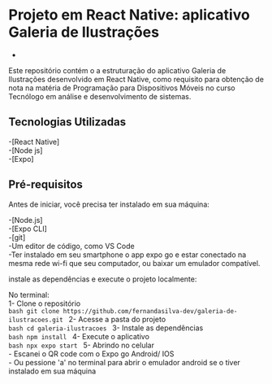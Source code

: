 # Projeto em React Native: aplicativo Galeria de Ilustrações
-

Este repositório contém o a estruturação do aplicativo Galeria de Ilustrações desenvolvido em React Native, como requisito para obtenção de nota na matéria de Programação para Dispositivos Móveis no curso Tecnólogo em análise e desenvolvimento de sistemas.

## Tecnologias Utilizadas

-[React Native]  
-[Node js]  
-[Expo]  

## Pré-requisitos

Antes de iniciar, você precisa ter instalado em sua máquina:  

-[Node.js]  
-[Expo CLI]  
-[git]  
-Um editor de código, como VS Code  
-Ter instalado em seu smartphone o app expo go e estar conectado na mesma rede wi-fi que seu computador, ou baixar um emulador compatível.  

instale as dependências e execute o projeto localmente:  

No terminal:  
    1- Clone o repositório  
        ```bash
            git clone https://github.com/fernandasilva-dev/galeria-de-ilustracoes.git
        ```
    2- Acesse a pasta do projeto  
        ```bash
            cd galeria-ilustracoes
        ```
    3- Instale as dependências  
        ```bash
            npm install
        ```
    4- Execute o aplicativo  
        ```bash
            npx expo start
        ```
    5- Abrindo no celular  
        - Escanei o QR code com o Expo go Android/ IOS  
        - Ou pessione 'a' no terminal para abrir o emulador android se o tiver instalado em sua máquina
